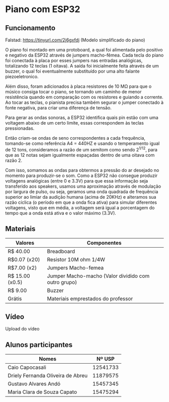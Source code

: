 # Piano com ESP32
## Funcionamento

Falstad: https://tinyurl.com/2j6gxfdj (Modelo simplificado do piano)

O piano foi montado em uma protoboard, a qual foi alimentada pelo positivo e negativo da ESP32 através de jumpers macho-fêmea. Cada tecla do piano foi conectada à placa por esses jumpers nas entradas analógicas, totalizando 12 teclas (1 oitava). A saída foi inicialmente feita através de um buzzer, o qual foi eventualmente substituído por uma alto falante piezoeletronico.

Além disso, foram adicionados à placa resistores de 10 MΩ para que o músico consiga tocar o piano, se tornando um caminho de menor resistência quando em comparação com os resistores e guiando a corrente. Ao tocar as teclas, o pianista precisa também segurar o jumper conectado à fonte negativa, para criar uma diferença de tensão.

Para gerar as ondas sonoras, a ESP32 identifica quais pin estão com uma voltagem abaixo de um certo limite, essas correspondem às teclas pressionadas.

Então criam-se ondas de seno correspondentes a cada frequência, tomando-se como referência A4 = 440HZ e usando o temperamento igual de 12 tons, consideramos a razão de um semitom como sendo $2^{1/12}$, para que as 12 notas sejam igualmente espaçadas dentro de uma oitava com razão 2.

Com isso, somamos as ondas para obtermos a pressão do ar desejado no momento para produzir-se o som. Como a ESP32 não consegue produzir voltagens analógicas (entre 0 e 3.3V) para que essa informação seja transferido aos speakers, usamos uma aproximação através de modulação por largura de pulso, ou seja, geramos uma onda quadrada de frequência superior ao limiar da audição humana (acima de 20KHz) e alteramos sua razão cíclica (o período em que a onda fica ativa) para simular diferentes voltagens, visto que em média, a voltagem será igual a porcentagem do tempo que a onda está ativa e o valor máximo (3.3V).

## Materiais
|Valores| Componentes|
|-------|------------|
|R$ 40.00| Breadboard|
|R$0.07 (x20)| Resistor 10M ohm 1/4W|
|R$7.00 (x2)| Jumpers Macho-femea|
|R$ 15.00 (x0.5)| Jumper Macho-macho (Valor dividido com outro grupo)|
|R$ 9.00| Buzzer|
|Grátis |Materiais emprestados do professor|

## Vídeo
Upload do vídeo

## Alunos participantes
|Nomes|Nº USP|
|-----|------|
|Caio Capocasali | 12541733|
|Driely Fernanda Oliveira de Abreu | 11879575|
|Gustavo Alvares Andó | 15457345|
|Maria Clara de Souza Capato | 15475294|



